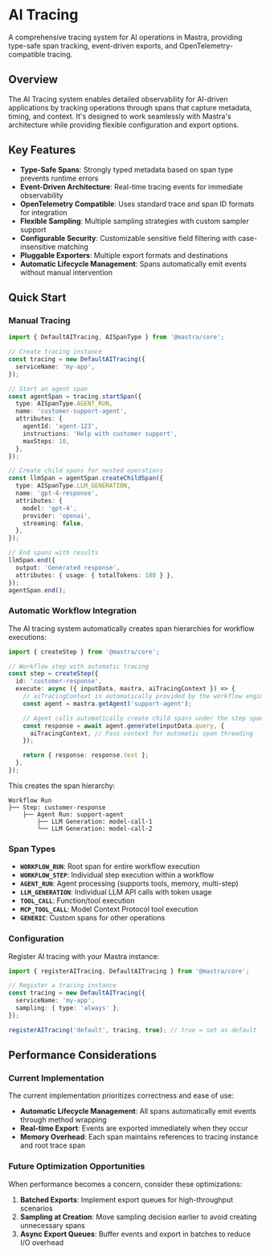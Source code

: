 # AI Tracing

A comprehensive tracing system for AI operations in Mastra, providing type-safe span tracking, event-driven exports, and OpenTelemetry-compatible tracing.

## Overview

The AI Tracing system enables detailed observability for AI-driven applications by tracking operations through spans that capture metadata, timing, and context. It's designed to work seamlessly with Mastra's architecture while providing flexible configuration and export options.

## Key Features

- **Type-Safe Spans**: Strongly typed metadata based on span type prevents runtime errors
- **Event-Driven Architecture**: Real-time tracing events for immediate observability
- **OpenTelemetry Compatible**: Uses standard trace and span ID formats for integration
- **Flexible Sampling**: Multiple sampling strategies with custom sampler support
- **Configurable Security**: Customizable sensitive field filtering with case-insensitive matching
- **Pluggable Exporters**: Multiple export formats and destinations
- **Automatic Lifecycle Management**: Spans automatically emit events without manual intervention

## Quick Start

### Manual Tracing

```typescript
import { DefaultAITracing, AISpanType } from '@mastra/core';

// Create tracing instance
const tracing = new DefaultAITracing({
  serviceName: 'my-app',
});

// Start an agent span
const agentSpan = tracing.startSpan({
  type: AISpanType.AGENT_RUN,
  name: 'customer-support-agent',
  attributes: {
    agentId: 'agent-123',
    instructions: 'Help with customer support',
    maxSteps: 10,
  },
});

// Create child spans for nested operations
const llmSpan = agentSpan.createChildSpan({
  type: AISpanType.LLM_GENERATION,
  name: 'gpt-4-response',
  attributes: {
    model: 'gpt-4',
    provider: 'openai',
    streaming: false,
  },
});

// End spans with results
llmSpan.end({
  output: 'Generated response',
  attributes: { usage: { totalTokens: 180 } },
});
agentSpan.end();
```

### Automatic Workflow Integration

The AI tracing system automatically creates span hierarchies for workflow executions:

```typescript
import { createStep } from '@mastra/core';

// Workflow step with automatic tracing
const step = createStep({
  id: 'customer-response',
  execute: async ({ inputData, mastra, aiTracingContext }) => {
    // aiTracingContext is automatically provided by the workflow engine
    const agent = mastra.getAgent('support-agent');

    // Agent calls automatically create child spans under the step span
    const response = await agent.generate(inputData.query, {
      aiTracingContext, // Pass context for automatic span threading
    });

    return { response: response.text };
  },
});
```

This creates the span hierarchy:

```
Workflow Run
├── Step: customer-response
    ├── Agent Run: support-agent
        ├── LLM Generation: model-call-1
        └── LLM Generation: model-call-2
```

### Span Types

- **`WORKFLOW_RUN`**: Root span for entire workflow execution
- **`WORKFLOW_STEP`**: Individual step execution within a workflow
- **`AGENT_RUN`**: Agent processing (supports tools, memory, multi-step)
- **`LLM_GENERATION`**: Individual LLM API calls with token usage
- **`TOOL_CALL`**: Function/tool execution
- **`MCP_TOOL_CALL`**: Model Context Protocol tool execution
- **`GENERIC`**: Custom spans for other operations

### Configuration

Register AI tracing with your Mastra instance:

```typescript
import { registerAITracing, DefaultAITracing } from '@mastra/core';

// Register a tracing instance
const tracing = new DefaultAITracing({
  serviceName: 'my-app',
  sampling: { type: 'always' },
});

registerAITracing('default', tracing, true); // true = set as default
```

## Performance Considerations

### Current Implementation

The current implementation prioritizes correctness and ease of use:

- **Automatic Lifecycle Management**: All spans automatically emit events through method wrapping
- **Real-time Export**: Events are exported immediately when they occur
- **Memory Overhead**: Each span maintains references to tracing instance and root trace span

### Future Optimization Opportunities

When performance becomes a concern, consider these optimizations:

1. **Batched Exports**: Implement export queues for high-throughput scenarios
2. **Sampling at Creation**: Move sampling decision earlier to avoid creating unnecessary spans
3. **Async Export Queues**: Buffer events and export in batches to reduce I/O overhead
